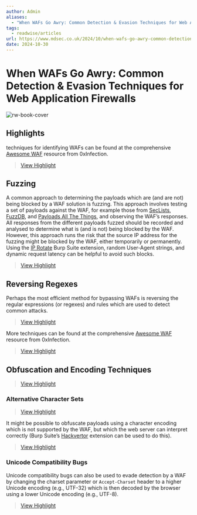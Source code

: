 ```yaml
---
author: Admin
aliases:
  - "When WAFs Go Awry: Common Detection & Evasion Techniques for Web Application Firewalls"
tags:
  - readwise/articles
url: https://www.mdsec.co.uk/2024/10/when-wafs-go-awry-common-detection-evasion-techniques-for-web-application-firewalls/
date: 2024-10-30
---
```

# When WAFs Go Awry: Common Detection & Evasion Techniques for Web Application Firewalls

![rw-book-cover](https://www.mdsec.co.uk/wp-content/uploads/2019/11/tim-van-der-kuip-CPs2X8JYmS8-unsplash.jpg)

## Highlights


techniques for identifying WAFs can be found at the comprehensive [Awesome WAF](https://github.com/0xInfection/Awesome-WAF) resource from 0xInfection.
> [View Highlight](https://read.readwise.io/read/01jbewrr838ymekken48s5h4mg)



## Fuzzing
 A common approach to determining the payloads which are (and are not) being blocked by a WAF solution is fuzzing. This approach involves testing a set of payloads against the WAF, for example those from [SecLists](https://github.com/danielmiessler/SecLists/tree/master/Fuzzing), [FuzzDB](https://github.com/fuzzdb-project/fuzzdb/tree/master/attack), and [Payloads All The Things](https://github.com/swisskyrepo/PayloadsAllTheThings), and observing the WAF’s responses.
 All responses from the different payloads fuzzed should be recorded and analysed to determine what is (and is not) being blocked by the WAF.
 However, this approach runs the risk that the source IP address for the fuzzing might be blocked by the WAF, either temporarily or permanently. Using the [IP Rotate](https://portswigger.net/bappstore/2eb2b1cb1cf34cc79cda36f0f9019874) Burp Suite extension, random User-Agent strings, and dynamic request latency can be helpful to avoid such blocks.
> [View Highlight](https://read.readwise.io/read/01jbewsb18m0hrae36qf3yp6d7)



## Reversing Regexes
 Perhaps the most efficient method for bypassing WAFs is reversing the regular expressions (or regexes) and rules which are used to detect common attacks.
> [View Highlight](https://read.readwise.io/read/01jbewt1zr46hhfpq9p1jb9t8n)



More techniques can be found at the comprehensive [Awesome WAF](https://github.com/0xInfection/Awesome-WAF) resource from 0xInfection.
> [View Highlight](https://read.readwise.io/read/01jbewtf8ehcje8fgw0yttjz4g)



## Obfuscation and Encoding Techniques
> [View Highlight](https://read.readwise.io/read/01jbewtavdv8qezavvk85d6b1v)



### Alternative Character Sets
> [View Highlight](https://read.readwise.io/read/01jbewvbn3k0xy7ay5zxdkzcxh)



It might be possible to obfuscate payloads using a character encoding which is not supported by the WAF, but which the web server can interpret correctly (Burp Suite’s [Hackvertor](https://portswigger.net/bappstore/65033cbd2c344fbabe57ac060b5dd100) extension can be used to do this).
> [View Highlight](https://read.readwise.io/read/01jbewvjxb562sb0wajb6v7h0k)



### Unicode Compatibility Bugs
 Unicode compatibility bugs can also be used to evade detection by a WAF by changing the charset parameter or `Accept-Charset` header to a higher Unicode encoding (e.g., UTF-32) which is then decoded by the browser using a lower Unicode encoding (e.g., UTF-8).
> [View Highlight](https://read.readwise.io/read/01jbewvst5wq1gyn3bqy9ka971)

